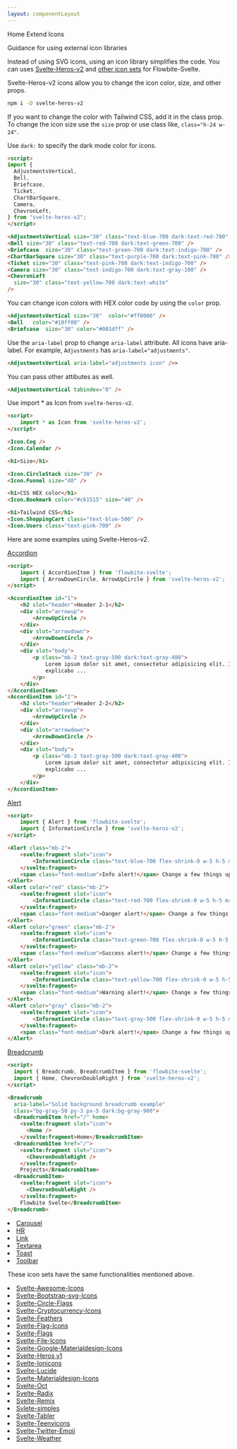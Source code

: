 ```yaml
---
layout: componentLayout
---
```


<script>
  import { Htwo } from '../../utils'
  import { Breadcrumb, BreadcrumbItem, P, A, List, Li, Heading } from '$lib'
	import CheckCircle from './CheckCircle.svelte'
</script>

<Breadcrumb class="pb-8">
  <BreadcrumbItem href="/" home >Home</BreadcrumbItem>
  <BreadcrumbItem>Extend</BreadcrumbItem>
  <BreadcrumbItem>Icons</BreadcrumbItem>
</Breadcrumb>

<Heading class="mb-2" tag="h1" customSize="text-3xl">Guidance for using external icon libraries</Heading>

Instead of using SVG icons, using an icon library simplifies the code. You can uses <A href="https://www.npmjs.com/package/svelte-heros-v2" target="_blank">Svelte-Heros-v2</A> and <A href="https://svelte-svg-icons.vercel.app/" target="_blank">other icon sets</A> for Flowbite-Svelte.

Svelte-Heros-v2 icons allow you to change the icon color, size, and other props.

<Htwo label="Installation" />

```sh
npm i -D svelte-heros-v2
```

<Htwo label="Color and size" />

If you want to change the color with Tailwind CSS, add it in the class prop. To change the icon size use the `size` prop or use class like, `class="h-24 w-24"`.

Use `dark:` to specify the dark mode color for icons.


```html
<script>
import {
  AdjustmentsVertical,
  Bell,
  Briefcase,
  Ticket,
  ChartBarSquare,
  Camera,
  ChevronLeft,
} from "svelte-heros-v2";
</script>

<AdjustmentsVertical size="30" class="text-blue-700 dark:text-red-700" />
<Bell size="30" class="text-red-700 dark:text-green-700" />
<Briefcase  size="30" class="text-green-700 dark:text-indigo-700" />
<ChartBarSquare size="30" class="text-purple-700 dark:text-pink-700" />
<Ticket size="30" class="text-pink-700 dark:text-indigo-700" />
<Camera size="30" class="text-indigo-700 dark:text-gray-100" />
<ChevronLeft
  size="30" class="text-yellow-700 dark:text-white"
/>
```

You can change icon colors with HEX color code by using the `color` prop.


```html
<AdjustmentsVertical size="30"  color="#ff0000" />
<Bell   color="#10ff00" />
<Briefcase  size="30" color="#001dff" />
```

<Htwo label="Aria label" />

Use the `aria-label` prop to change `aria-label` attribute. All icons have aria-label. For example, `Adjustments` has `aria-label="adjustments"`.

```html
<AdjustmentsVertical aria-label="adjustments icon" />>
```

<Htwo label="Passing down other attributes" />

You can pass other attibutes as well.

```html
<AdjustmentsVertical tabindex="0" />
```

<Htwo label="Import all" />

Use import * as Icon from `svelte-heros-v2`.

```html
<script>
	import * as Icon from 'svelte-heros-v2';
</script>

<Icon.Cog />
<Icon.Calendar />

<h1>Size</h1>

<Icon.CircleStack size="30" />
<Icon.Funnel size="40" />

<h1>CSS HEX color</h1>
<Icon.Bookmark color="#c61515" size="40" />

<h1>Tailwind CSS</h1>
<Icon.ShoppingCart class="text-blue-500" />
<Icon.Users class="text-pink-700" />
```

<Htwo label="Examples" />

Here are some examples using Svelte-Heros-v2.

<Heading tag="h3" customSize="text-xl font-semibold" class='my-4'><A href="https://hero2-with-flowbite-svelte.vercel.app/accordion" textSize="text-2xl">Accordion</A></Heading>

```html
<script>
	import { AccordionItem } from 'flowbite-svelte';
	import { ArrowDownCircle, ArrowUpCircle } from 'svelte-heros-v2';
</script>

<AccordionItem id="1">
	<h2 slot="header">Header 2-1</h2>
	<div slot="arrowup">
		<ArrowUpCircle />
	</div>
	<div slot="arrowdown">
		<ArrowDownCircle />
	</div>
	<div slot="body">
		<p class="mb-2 text-gray-500 dark:text-gray-400">
			Lorem ipsum dolor sit amet, consectetur adipisicing elit. Illo ab necessitatibus sint
			explicabo ...
		</p>
	</div>
</AccordionItem>
<AccordionItem id="2">
	<h2 slot="header">Header 2-2</h2>
	<div slot="arrowup">
		<ArrowUpCircle />
	</div>
	<div slot="arrowdown">
		<ArrowDownCircle />
	</div>
	<div slot="body">
		<p class="mb-2 text-gray-500 dark:text-gray-400">
			Lorem ipsum dolor sit amet, consectetur adipisicing elit. Illo ab necessitatibus sint
			explicabo ...
		</p>
	</div>
</AccordionItem>
```

<Heading tag="h3" customSize="text-xl font-semibold" class='my-4'><A href="https://hero2-with-flowbite-svelte.vercel.app/alert" textSize="text-2xl">Alert</A></Heading>

```html
<script>
	import { Alert } from 'flowbite-svelte';
	import { InformationCircle } from 'svelte-heros-v2';
</script>

<Alert class="mb-2">
	<svelte:fragment slot="icon">
		<InformationCircle class="text-blue-700 flex-shrink-0 w-5 h-5 mr-3" />
	</svelte:fragment>
	<span class="font-medium">Info alert!</span> Change a few things up and try submitting again.
</Alert>
<Alert color="red" class="mb-2">
	<svelte:fragment slot="icon">
		<InformationCircle class="text-red-700 flex-shrink-0 w-5 h-5 mr-3" />
	</svelte:fragment>
	<span class="font-medium">Danger alert!</span> Change a few things up and try submitting again.
</Alert>
<Alert color="green" class="mb-2">
	<svelte:fragment slot="icon">
		<InformationCircle class="text-green-700 flex-shrink-0 w-5 h-5 mr-3" />
	</svelte:fragment>
	<span class="font-medium">Success alert!</span> Change a few things up and try submitting again.
</Alert>
<Alert color="yellow" class="mb-2">
	<svelte:fragment slot="icon">
		<InformationCircle class="text-yellow-700 flex-shrink-0 w-5 h-5 mr-3" />
	</svelte:fragment>
	<span class="font-medium">Warning alert!</span> Change a few things up and try submitting again.
</Alert>
<Alert color="gray" class="mb-2">
	<svelte:fragment slot="icon">
		<InformationCircle class="text-gray-500 flex-shrink-0 w-5 h-5 mr-3" />
	</svelte:fragment>
	<span class="font-medium">Dark alert!</span> Change a few things up and try submitting again.
</Alert>
```

<Heading tag="h3" customSize="text-xl font-semibold" class='my-4'><A href="https://hero2-with-flowbite-svelte.vercel.app/breadcrumb" textSize="text-2xl">Breadcrumb</A></Heading>

```html
<script>
  import { Breadcrumb, BreadcrumbItem } from 'flowbite-svelte';
  import { Home, ChevronDoubleRight } from 'svelte-heros-v2';
</script>

<Breadcrumb
  aria-label="Solid background breadcrumb example"
  class="bg-gray-50 py-3 px-5 dark:bg-gray-900">
  <BreadcrumbItem href="/" home>
    <svelte:fragment slot="icon">
      <Home />
    </svelte:fragment>Home</BreadcrumbItem>
  <BreadcrumbItem href="/">
    <svelte:fragment slot="icon">
      <ChevronDoubleRight />
    </svelte:fragment>
    Projects</BreadcrumbItem>
  <BreadcrumbItem>
    <svelte:fragment slot="icon">
      <ChevronDoubleRight />
    </svelte:fragment>
    Flowbite Svelte</BreadcrumbItem>
</Breadcrumb>
```

<Htwo label="More examples" />

<List list='none'>
<Li icon>
<CheckCircle />
<A href="https://hero2-with-flowbite-svelte.vercel.app/carousel">Carousel</A></Li>
<Li icon><CheckCircle /><A href="https://hero2-with-flowbite-svelte.vercel.app/hr">HR</A></Li>
<Li icon><CheckCircle /><A href="https://hero2-with-flowbite-svelte.vercel.app/link">Link</A></Li>
<Li icon><CheckCircle /><A href="https://hero2-with-flowbite-svelte.vercel.app/textarea">Textarea</A></Li>
<Li icon><CheckCircle /><A href="https://hero2-with-flowbite-svelte.vercel.app/toast">Toast</A></Li>
<Li icon><CheckCircle /><A href="https://hero2-with-flowbite-svelte.vercel.app/toolbar">Toolbar</A></Li>
</List>


<Htwo label="Alternatives" />

<P class='w-full mb-4'>These icon sets have the same functionalities mentioned above.</P>

<List tag='ul' class='space-y-1' list='none'>
<Li icon><CheckCircle /><A href="https://www.npmjs.com/package/svelte-awesome-icons">Svelte-Awesome-Icons</A></Li>
<Li icon><CheckCircle /><A href="https://www.npmjs.com/package/svelte-bootstrap-svg-icons">Svelte-Bootstrap-svg-Icons</A></Li>
<Li icon><CheckCircle /><A href="https://www.npmjs.com/package/svelte-circle-flags">Svelte-Circle-Flags</A></Li>
<Li icon><CheckCircle /><A href="https://www.npmjs.com/package/svelte-cryptocurrency-icons">Svelte-Cryptocurrency-Icons</A></Li>
<Li icon><CheckCircle /><A href="https://www.npmjs.com/package/svelte-feathers">Svelte-Feathers</A></Li>
<Li icon><CheckCircle /><A href="https://www.npmjs.com/package/svelte-flag-icons">Svelte-Flag-Icons</A></Li>
<Li icon><CheckCircle /><A href="https://www.npmjs.com/package/svelte-flags">Svelte-Flags</A></Li>
<Li icon><CheckCircle /><A href="https://www.npmjs.com/package/svelte-file-icons">Svelte-File-Icons</A></Li>
<Li icon><CheckCircle /><A href="https://www.npmjs.com/package/svelte-google-materialdesign-icons">Svelte-Google-Materialdesign-Icons</A></Li>
<Li icon><CheckCircle /><A href="https://www.npmjs.com/package/svelte-heros">Svelte-Heros v1</A></Li>
<Li icon><CheckCircle /><A href="https://www.npmjs.com/package/svelte-ionicons">Svelte-Ionicons</A></Li>
<Li icon><CheckCircle /><A href="https://www.npmjs.com/package/svelte-lucide">Svelte-Lucide</A></Li>
<Li icon><CheckCircle /><A href="https://www.npmjs.com/package/svelte-materialdesign-icons">Svelte-Materialdesign-Icons</A></Li>
<Li icon><CheckCircle /><A href="https://www.npmjs.com/package/svelte-oct">Svelte-Oct</A></Li>
<Li icon><CheckCircle /><A href="https://www.npmjs.com/package/svelte-radix">Svelte-Radix</A></Li>
<Li icon><CheckCircle /><A href="https://www.npmjs.com/package/svelte-remix">Svelte-Remix</A></Li>
<Li icon><CheckCircle /><A href="https://www.npmjs.com/package/svelte-simples">Svlete-simples</A></Li>
<Li icon><CheckCircle /><A href="https://www.npmjs.com/package/svelte-tabler">Svelte-Tabler</A></Li>
<Li icon><CheckCircle /><A href="https://www.npmjs.com/package/svelte-teenyicons">Svelte-Teenyicons</A></Li>
<Li icon><CheckCircle /><A href="https://www.npmjs.com/package/svelte-twitter-emoji">Svelte-Twitter-Emoji</A></Li>
<Li icon><CheckCircle /><A href="https://www.npmjs.com/package/svelte-weather">Svelte-Weather</A></Li>
</List>

